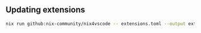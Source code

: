 ## Updating extensions

```bash
nix run github:nix-community/nix4vscode -- extensions.toml --output extensions.nix
```
